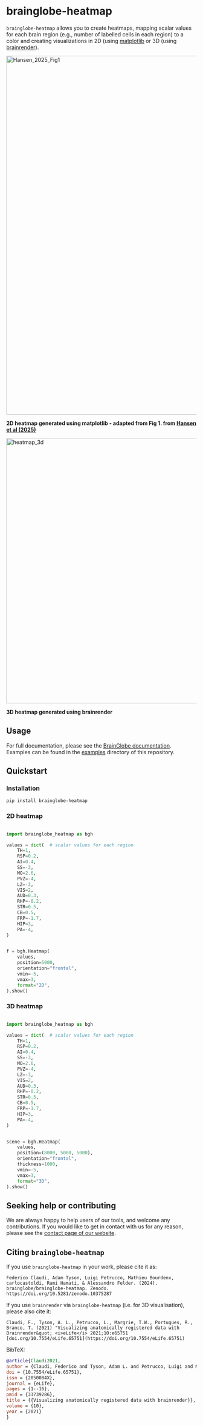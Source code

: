 # brainglobe-heatmap
`brainglobe-heatmap` allows you to create heatmaps, mapping scalar values for each brain region (e.g., number of labelled cells in each region) to a color and creating visualizations in 2D (using [matplotlib](https://matplotlib.org/) or 3D (using [brainrender](https://brainglobe.info/documentation/brainrender/index.html)).

<img width="947" alt="Hansen_2025_Fig1" src="https://github.com/user-attachments/assets/38e93939-aa3a-4f94-8edf-a6a470260de9" />


**2D heatmap generated using matplotlib - adapted from Fig 1. from [Hansen et al (2025)](https://doi.org/10.1101/2025.01.24.634803)**

<img width="700" alt="heatmap_3d" src="https://github.com/user-attachments/assets/06f634aa-351b-4399-b84f-01107805e80e" />

**3D heatmap generated using brainrender**

## Usage
For full documentation, please see the [BrainGlobe documentation](https://brainglobe.info/documentation/brainglobe-heatmap/index.html). Examples can be found in the [examples](https://github.com/brainglobe/brainglobe-heatmap/tree/main/examples) directory of this repository.

## Quickstart
### Installation
`pip install brainglobe-heatmap`

### 2D heatmap
```python

import brainglobe_heatmap as bgh

values = dict(  # scalar values for each region
    TH=1,
    RSP=0.2,
    AI=0.4,
    SS=-3,
    MO=2.6,
    PVZ=-4,
    LZ=-3,
    VIS=2,
    AUD=0.3,
    RHP=-0.2,
    STR=0.5,
    CB=0.5,
    FRP=-1.7,
    HIP=3,
    PA=-4,
)


f = bgh.Heatmap(
    values,
    position=5000,
    orientation="frontal",
    vmin=-5,
    vmax=3,
    format="2D",
).show()
```
### 3D heatmap
```python

import brainglobe_heatmap as bgh

values = dict(  # scalar values for each region
    TH=1,
    RSP=0.2,
    AI=0.4,
    SS=-3,
    MO=2.6,
    PVZ=-4,
    LZ=-3,
    VIS=2,
    AUD=0.3,
    RHP=-0.2,
    STR=0.5,
    CB=0.5,
    FRP=-1.7,
    HIP=3,
    PA=-4,
)


scene = bgh.Heatmap(
    values,
    position=(8000, 5000, 5000),
    orientation="frontal",
    thickness=1000,
    vmin=-5,
    vmax=3,
    format="3D",
).show()

```

## Seeking help or contributing
We are always happy to help users of our tools, and welcome any contributions. If you would like to get in contact with us for any reason, please see the [contact page of our website](https://brainglobe.info/contact.html).

## Citing `brainglobe-heatmap`
If you use `brainglobe-heatmap` in your work, please cite it as:

```
Federico Claudi, Adam Tyson, Luigi Petrucco, Mathieu Bourdenx, carlocastoldi, Rami Hamati, & Alessandro Felder. (2024). brainglobe/brainglobe-heatmap. Zenodo. https://doi.org/10.5281/zenodo.10375287
```

If you use `brainrender` via `brainglobe-heatmap` (i.e. for 3D visualisation), please also cite it:
```
Claudi, F., Tyson, A. L., Petrucco, L., Margrie, T.W., Portugues, R.,  Branco, T. (2021) "Visualizing anatomically registered data with Brainrender&quot; <i>eLife</i> 2021;10:e65751 [doi.org/10.7554/eLife.65751](https://doi.org/10.7554/eLife.65751)
```

BibTeX:

``` bibtex
@article{Claudi2021,
author = {Claudi, Federico and Tyson, Adam L. and Petrucco, Luigi and Margrie, Troy W. and Portugues, Ruben and Branco, Tiago},
doi = {10.7554/eLife.65751},
issn = {2050084X},
journal = {eLife},
pages = {1--16},
pmid = {33739286},
title = {{Visualizing anatomically registered data with brainrender}},
volume = {10},
year = {2021}
}
```
